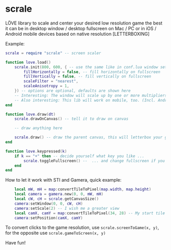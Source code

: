 # scrale
LÖVE library to scale and center your desired low resolution game the best it can be in desktop window / desktop fullscreen on Mac / PC or in iOS / Android mobile devices based on native resolution [LETTERBOXING]

Example:

```lua
scrale = require "scrale" -- screen scaler

function love.load()
    scrale.init(800, 600, { -- use the same like in conf.lua window settings, but configure conf.lua to use fullscreentype "desktop"
	    fillHorizontally = false, -- fill horizontally on fullscreen
	    fillVertically = false, -- fill vertically on fullscreen
	    scaleFilter = "nearest",
	    scaleAnisotropy = 1,
    }) -- options are optional, defaults are shown here
    -- Interesting: The window will scale up by one or more multipliers of 2 to fit your desktop as best as possible
    -- Also interesting: This lib will work on mobile, too. (Incl. Android)
end

function love.draw(dt)
    scrale.drawOnCanvas() -- tell it to draw on canvas

    -- draw anything here

    scrale.draw() -- draw the parent canvas, this will letterbox your game as you wish
end

function love.keypressed(k)
    if k == "+" then -- decide yourself what key you like ...
        scrale.toggleFullscreen() --  ... and change fullscreen if you want (there is also setFullscreen, check the code)
    end
end

```

How to let it work with STI and Gamera, quick example:

```lua
    local mW, mH = map:convertTileToPixel(map.width, map.height)
    local camera = gamera.new(0, 0, mW, mH)
    local cW, cH = scrale.getCanvasSize()
    camera:setWindow(0, 0, cW, cH)
    camera:setScale(2) -- I wish me a greater view
    local camX, camY = map:convertTileToPixel(34, 28) -- My start tile
    camera:setPosition(camX, camY)
```

To convert clicks to the game resolution, use `scrale.screenToGame(x, y)`, for the opposite use `scrale.gameToScreen(x, y)`

Have fun!

